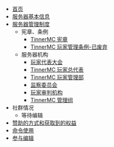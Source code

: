 * [首页](./readme.md)
* [服务器基本信息](./服务器基本信息.md)
* [服务器管理制度](./服务器管理制度)
  * 宪章、条例
    * [TinnerMC 宪章](./TinnerMC_宪章.md)
    * [TinnerMC 玩家管理条例-已废弃](./TinnerMC%E7%8E%A9%E5%AE%B6%E7%AE%A1%E7%90%86%E6%9D%A1%E4%BE%8B.md)
  * 服务器机构
    * [玩家代表大会](./玩家代表大会.md)
    * [TinnerMC 玩家总代表](./TinnerMC_玩家总代表.md)
    * [TinnerMC 玩家管理部](./TinnerMC_玩家管理部.md)
    * [监察委员会](./监察委员会.md)
    * [玩家审判机构](./玩家审判机构.md)
    * [TinnerMC 管理组](./TinnerMC_管理组.md)
* 社群情况
  * 等待编辑
* [赞助的方式和获取到的权益](./赞助.md)
* [命令使用](./命令使用.md)
* [参与编辑](./参与编辑.md)